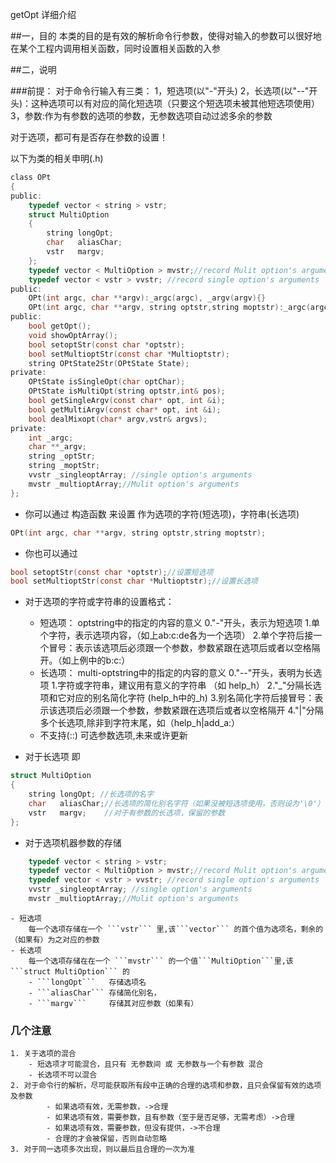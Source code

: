 getOpt 详细介绍

##一，目的
    本类的目的是有效的解析命令行参数，使得对输入的参数可以很好地在某个工程内调用相关函数，同时设置相关函数的入参

##二，说明

###前提：
    对于命令行输入有三类：
    1，短选项(以"-"开头)
    2，长选项(以"--"开头)：这种选项可以有对应的简化短选项（只要这个短选项未被其他短选项使用）
    3，参数:作为有参数的选项的参数，无参数选项自动过滤多余的参数

对于选项，都可有是否存在参数的设置！

以下为类的相关申明(.h)
```c
class OPt
{
public:
	typedef vector < string > vstr;
	struct MultiOption
	{
		string longOpt;
		char   aliasChar;
		vstr   margv;
	};
	typedef vector < MultiOption > mvstr;//record Mulit option's arguments
	typedef vector < vstr > vvstr; //record single option's arguments
public:
	OPt(int argc, char **argv):_argc(argc), _argv(argv){}
	OPt(int argc, char **argv, string optstr,string moptstr):_argc(argc), _argv(argv), _optStr(optstr),_moptStr(moptstr){}
public:
	bool getOpt();
	void showOptArray();
	bool setoptStr(const char *optstr);
	bool setMultioptStr(const char *Multioptstr);
	string OPtState2Str(OPtState State);
private:
	OPtState isSingleOpt(char optChar);
	OPtState isMultiOpt(string optstr,int& pos);
	bool getSingleArgv(const char* opt, int &i);
	bool getMultiArgv(const char* opt, int &i);
	bool dealMixopt(char* argv,vstr& argvs);
private:
	int _argc;
	char **_argv;
	string _optStr;
	string _moptStr;
	vvstr _singleoptArray; //single option's arguments
	mvstr _multioptArray;//Mulit option's arguments
};
```
- 你可以通过 构造函数 来设置 作为选项的字符(短选项)，字符串(长选项)
```c
OPt(int argc, char **argv, string optstr,string moptstr);
```
- 你也可以通过
```c
bool setoptStr(const char *optstr);//设置短选项
bool setMultioptStr(const char *Multioptstr);//设置长选项
```
- 对于选项的字符或字符串的设置格式：

    - 短选项：
    optstring中的指定的内容的意义
        0."-"开头，表示为短选项
        1.单个字符，表示选项内容，（如上ab:c:de各为一个选项）
        2.单个字符后接一个冒号：表示该选项后必须跟一个参数，参数紧跟在选项后或者以空格隔开。（如上例中的b:c:）
    - 长选项：
    multi-optstring中的指定的内容的意义
        0."--"开头，表明为长选项
        1.字符或字符串，建议用有意义的字符串 （如 help_h）
        2."_"分隔长选项和它对应的别名简化字符 (help_h中的_h)
        3.别名简化字符后接冒号：表示该选项后必须跟一个参数，参数紧跟在选项后或者以空格隔开
        4."|"分隔多个长选项,除非到字符末尾，如（help_h|add_a:）
    - 不支持(::) 可选参数选项,未来或许更新
- 对于长选项 即
```c
struct MultiOption
{
	string longOpt; //长选项的名字
	char   aliasChar;//长选项的简化别名字符（如果没被短选项使用，否则设为'\0'）
	vstr   margv;    //对于有参数的长选项，保留的参数
};
```
- 对于选项机器参数的存储
```c
    typedef vector < string > vstr;
    typedef vector < MultiOption > mvstr;//record Mulit option's arguments
    typedef vector < vstr > vvstr; //record single option's arguments
    vvstr _singleoptArray; //single option's arguments
	mvstr _multioptArray;//Mulit option's arguments
```
    - 短选项
        每一个选项存储在一个 ```vstr``` 里,该```vector``` 的首个值为选项名，剩余的（如果有）为之对应的参数
    - 长选项
        每一个选项存储在在一个 ```mvstr``` 的一个值```MultiOption```里,该```struct MultiOption``` 的
        - ```longOpt```   存储选项名
        - ```aliasChar``` 存储简化别名，
        - ```margv```     存储其对应参数（如果有）

### 几个注意
    1. 关于选项的混合
        - 短选项才可能混合，且只有 无参数间 或 无参数与一个有参数 混合
        - 长选项不可以混合
    2. 对于命令行的解析，尽可能获取所有段中正确的合理的选项和参数，且只会保留有效的选项及参数
		    - 如果选项有效，无需参数，->合理
		    - 如果选项有效，需要参数，且有参数（至于是否足够，无需考虑）->合理
		    - 如果选项有效，需要参数，但没有提供，->不合理
		    - 合理的才会被保留，否则自动忽略
    3. 对于同一选项多次出现，则以最后且合理的一次为准
